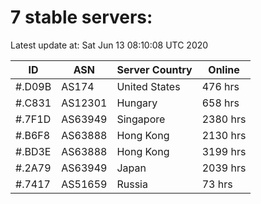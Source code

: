 # 7 stable servers:

Latest update at: Sat Jun 13 08:10:08 UTC 2020

| ID | ASN | Server Country | Online |
| -- | --- | -------------- | ------ |
| #.D09B | AS174 | United States | 476 hrs |
| #.C831 | AS12301 | Hungary | 658 hrs |
| #.7F1D | AS63949 | Singapore | 2380 hrs |
| #.B6F8 | AS63888 | Hong Kong | 2130 hrs |
| #.BD3E | AS63888 | Hong Kong | 3199 hrs |
| #.2A79 | AS63949 | Japan | 2039 hrs |
| #.7417 | AS51659 | Russia | 73 hrs |

